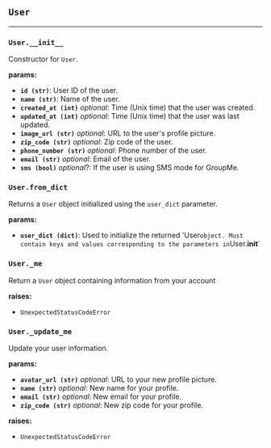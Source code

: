 ## `User`
---
### `User.__init__`
Constructor for `User`.
    
**params:**
- **`id (str)`**: User ID of the user.
- **`name (str)`**: Name of the user.
- **`created_at (int)`** *optional*: Time (Unix time) that the user was created.
- **`updated_at (int)`** *optional*: Time (Unix time) that the user was last updated.
- **`image_url (str)`** *optional*: URL to the user's profile picture.
- **`zip_code (str)`** *optional*: Zip code of the user.
- **`phone_number (str)`** *optional*: Phone number of the user.
- **`email (str)`** *optional*: Email of the user.
- **`sms (bool)`** *optional*?: If the user is using SMS mode for GroupMe.


### `User.from_dict`
Returns a `User` object initialized using the `user_dict` parameter.
    
**params:**
- **`user_dict (dict)`**: Used to initialize the returned 'User` object.
Must contain keys and values corresponding to the parameters in `User.__init__`


### `User._me`
Return a `User` object containing information from your account
    
**raises:**
- `UnexpectedStatusCodeError`


### `User._update_me`
Update your user information.
    
**params:**
- **`avatar_url (str)`** *optional*: URL to your new profile picture.
- **`name (str)`** *optional*: New name for your profile.
- **`email (str)`** *optional*: New email for your profile.
- **`zip_code (str)`** *optional*: New zip code for your profile.

**raises:**
- `UnexpectedStatusCodeError`
